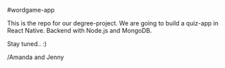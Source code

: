 #wordgame-app

This is the repo for our degree-project. We are going to build a quiz-app in React Native. Backend with Node.js and MongoDB. 

Stay tuned.. :)

/Amanda and Jenny